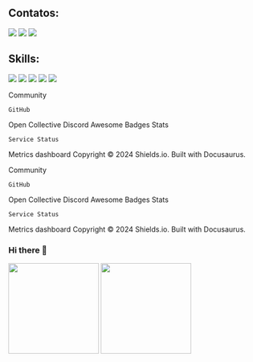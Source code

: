 <div style="background-color: '#FFFFFF';">

## Contatos:

<div>
<a href="https://instagram.com/lightup.marketingdigital" target="blank"><img loading="lazy" src="https://img.shields.io/badge/-Instagram-%23E4405F?style=for-the-badge&logo=instagram&logoColor=white"></a>
<a href="mailto:lucasmatheussc97@gmail.com"><img loading="lazy" src="https://img.shields.io/badge/Gmail-D14836?style=for-the-badge&logo=gmail&logoColor=white"></a>
<a href="https://www.linkedin.com/in/lucascardev" target="blank"><img loading="lazy" src="https://img.shields.io/badge/-LinkedIn-%230077B5?style=for-the-badge&logo=linkedin&logoColor=white"></a>   
</div>

## Skills:

<div>
<img loading="lazy" src="https://img.shields.io/badge/Typescript-blue?style=for-the-badge&logo=typescript&logoColor=%23ffffff">
  <img loading="lazy" src="https://img.shields.io/badge/Javascipt-yellow?style=for-the-badge&logo=javascript&logoColor=%23ffffff">
  <img loading="lazy" src="https://img.shields.io/badge/NodeJS-green?style=for-the-badge&logo=nodedotjs&logoColor=%23ffffff">
  <img loading="lazy" src="https://img.shields.io/badge/Typescript-blue?style=for-the-badge&logo=typescript&logoColor=%23ffffff">
  <img loading="lazy" src="https://img.shields.io/badge/Typescript-blue?style=for-the-badge&logo=typescript&logoColor=%23ffffff">


Community

    GitHub

Open Collective
Discord
Awesome Badges
Stats

    Service Status

Metrics dashboard
Copyright © 2024 Shields.io. Built with Docusaurus.

Community

    GitHub

Open Collective
Discord
Awesome Badges
Stats

    Service Status

Metrics dashboard
Copyright © 2024 Shields.io. Built with Docusaurus.
</div>


### Hi there 👋

<div>
<img loading="lazy" height="180em" src="https://github-readme-stats.vercel.app/api/top-langs/?username=lucascardev&layout=compact&langs_count=7&theme=dracula"/>
<img loading="lazy" height="180em" src="https://github-readme-stats.vercel.app/api?username=lucascardev&show_icons=true&theme=dracula"/>
</div>



<!--
**lucascardev/lucascardev** is a ✨ _special_ ✨ repository because its `README.md` (this file) appears on your GitHub profile.

Here are some ideas to get you started:

- 🔭 I’m currently working on ...
- 🌱 I’m currently learning ...
- 👯 I’m looking to collaborate on ...
- 🤔 I’m looking for help with ...
- 💬 Ask me about ...
- 📫 How to reach me: ...
- 😄 Pronouns: ...
- ⚡ Fun fact: ...
-->
</div>
